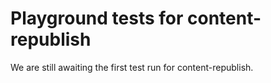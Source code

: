 # Playground tests for content-republish
We are still awaiting the first test run for content-republish.
